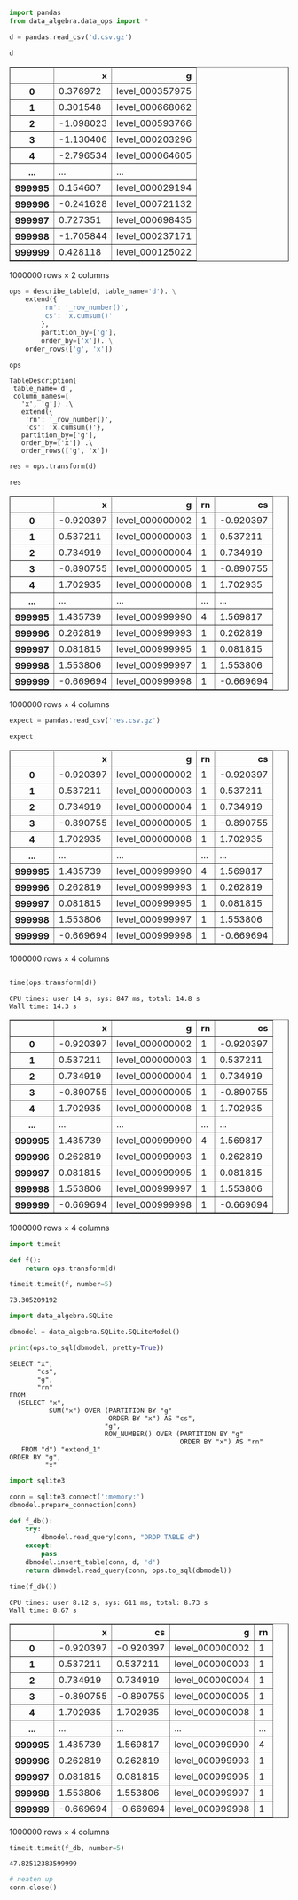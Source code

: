 ```python
import pandas
from data_algebra.data_ops import *
```


```python
d = pandas.read_csv('d.csv.gz')

d
```




<div>

<table border="1" class="dataframe">
  <thead>
    <tr style="text-align: right;">
      <th></th>
      <th>x</th>
      <th>g</th>
    </tr>
  </thead>
  <tbody>
    <tr>
      <th>0</th>
      <td>0.376972</td>
      <td>level_000357975</td>
    </tr>
    <tr>
      <th>1</th>
      <td>0.301548</td>
      <td>level_000668062</td>
    </tr>
    <tr>
      <th>2</th>
      <td>-1.098023</td>
      <td>level_000593766</td>
    </tr>
    <tr>
      <th>3</th>
      <td>-1.130406</td>
      <td>level_000203296</td>
    </tr>
    <tr>
      <th>4</th>
      <td>-2.796534</td>
      <td>level_000064605</td>
    </tr>
    <tr>
      <th>...</th>
      <td>...</td>
      <td>...</td>
    </tr>
    <tr>
      <th>999995</th>
      <td>0.154607</td>
      <td>level_000029194</td>
    </tr>
    <tr>
      <th>999996</th>
      <td>-0.241628</td>
      <td>level_000721132</td>
    </tr>
    <tr>
      <th>999997</th>
      <td>0.727351</td>
      <td>level_000698435</td>
    </tr>
    <tr>
      <th>999998</th>
      <td>-1.705844</td>
      <td>level_000237171</td>
    </tr>
    <tr>
      <th>999999</th>
      <td>0.428118</td>
      <td>level_000125022</td>
    </tr>
  </tbody>
</table>
<p>1000000 rows × 2 columns</p>
</div>




```python
ops = describe_table(d, table_name='d'). \
    extend({
        'rn': '_row_number()',
        'cs': 'x.cumsum()'
        },
        partition_by=['g'],
        order_by=['x']). \
    order_rows(['g', 'x'])

ops    
```




    TableDescription(
     table_name='d',
     column_names=[
       'x', 'g']) .\
       extend({
        'rn': '_row_number()',
        'cs': 'x.cumsum()'},
       partition_by=['g'],
       order_by=['x']) .\
       order_rows(['g', 'x'])




```python
res = ops.transform(d)

res
```




<div>

<table border="1" class="dataframe">
  <thead>
    <tr style="text-align: right;">
      <th></th>
      <th>x</th>
      <th>g</th>
      <th>rn</th>
      <th>cs</th>
    </tr>
  </thead>
  <tbody>
    <tr>
      <th>0</th>
      <td>-0.920397</td>
      <td>level_000000002</td>
      <td>1</td>
      <td>-0.920397</td>
    </tr>
    <tr>
      <th>1</th>
      <td>0.537211</td>
      <td>level_000000003</td>
      <td>1</td>
      <td>0.537211</td>
    </tr>
    <tr>
      <th>2</th>
      <td>0.734919</td>
      <td>level_000000004</td>
      <td>1</td>
      <td>0.734919</td>
    </tr>
    <tr>
      <th>3</th>
      <td>-0.890755</td>
      <td>level_000000005</td>
      <td>1</td>
      <td>-0.890755</td>
    </tr>
    <tr>
      <th>4</th>
      <td>1.702935</td>
      <td>level_000000008</td>
      <td>1</td>
      <td>1.702935</td>
    </tr>
    <tr>
      <th>...</th>
      <td>...</td>
      <td>...</td>
      <td>...</td>
      <td>...</td>
    </tr>
    <tr>
      <th>999995</th>
      <td>1.435739</td>
      <td>level_000999990</td>
      <td>4</td>
      <td>1.569817</td>
    </tr>
    <tr>
      <th>999996</th>
      <td>0.262819</td>
      <td>level_000999993</td>
      <td>1</td>
      <td>0.262819</td>
    </tr>
    <tr>
      <th>999997</th>
      <td>0.081815</td>
      <td>level_000999995</td>
      <td>1</td>
      <td>0.081815</td>
    </tr>
    <tr>
      <th>999998</th>
      <td>1.553806</td>
      <td>level_000999997</td>
      <td>1</td>
      <td>1.553806</td>
    </tr>
    <tr>
      <th>999999</th>
      <td>-0.669694</td>
      <td>level_000999998</td>
      <td>1</td>
      <td>-0.669694</td>
    </tr>
  </tbody>
</table>
<p>1000000 rows × 4 columns</p>
</div>




```python
expect = pandas.read_csv('res.csv.gz')
```


```python
expect
```




<div>

<table border="1" class="dataframe">
  <thead>
    <tr style="text-align: right;">
      <th></th>
      <th>x</th>
      <th>g</th>
      <th>rn</th>
      <th>cs</th>
    </tr>
  </thead>
  <tbody>
    <tr>
      <th>0</th>
      <td>-0.920397</td>
      <td>level_000000002</td>
      <td>1</td>
      <td>-0.920397</td>
    </tr>
    <tr>
      <th>1</th>
      <td>0.537211</td>
      <td>level_000000003</td>
      <td>1</td>
      <td>0.537211</td>
    </tr>
    <tr>
      <th>2</th>
      <td>0.734919</td>
      <td>level_000000004</td>
      <td>1</td>
      <td>0.734919</td>
    </tr>
    <tr>
      <th>3</th>
      <td>-0.890755</td>
      <td>level_000000005</td>
      <td>1</td>
      <td>-0.890755</td>
    </tr>
    <tr>
      <th>4</th>
      <td>1.702935</td>
      <td>level_000000008</td>
      <td>1</td>
      <td>1.702935</td>
    </tr>
    <tr>
      <th>...</th>
      <td>...</td>
      <td>...</td>
      <td>...</td>
      <td>...</td>
    </tr>
    <tr>
      <th>999995</th>
      <td>1.435739</td>
      <td>level_000999990</td>
      <td>4</td>
      <td>1.569817</td>
    </tr>
    <tr>
      <th>999996</th>
      <td>0.262819</td>
      <td>level_000999993</td>
      <td>1</td>
      <td>0.262819</td>
    </tr>
    <tr>
      <th>999997</th>
      <td>0.081815</td>
      <td>level_000999995</td>
      <td>1</td>
      <td>0.081815</td>
    </tr>
    <tr>
      <th>999998</th>
      <td>1.553806</td>
      <td>level_000999997</td>
      <td>1</td>
      <td>1.553806</td>
    </tr>
    <tr>
      <th>999999</th>
      <td>-0.669694</td>
      <td>level_000999998</td>
      <td>1</td>
      <td>-0.669694</td>
    </tr>
  </tbody>
</table>
<p>1000000 rows × 4 columns</p>
</div>




```python

```


```python
time(ops.transform(d))
```

    CPU times: user 14 s, sys: 847 ms, total: 14.8 s
    Wall time: 14.3 s





<div>

<table border="1" class="dataframe">
  <thead>
    <tr style="text-align: right;">
      <th></th>
      <th>x</th>
      <th>g</th>
      <th>rn</th>
      <th>cs</th>
    </tr>
  </thead>
  <tbody>
    <tr>
      <th>0</th>
      <td>-0.920397</td>
      <td>level_000000002</td>
      <td>1</td>
      <td>-0.920397</td>
    </tr>
    <tr>
      <th>1</th>
      <td>0.537211</td>
      <td>level_000000003</td>
      <td>1</td>
      <td>0.537211</td>
    </tr>
    <tr>
      <th>2</th>
      <td>0.734919</td>
      <td>level_000000004</td>
      <td>1</td>
      <td>0.734919</td>
    </tr>
    <tr>
      <th>3</th>
      <td>-0.890755</td>
      <td>level_000000005</td>
      <td>1</td>
      <td>-0.890755</td>
    </tr>
    <tr>
      <th>4</th>
      <td>1.702935</td>
      <td>level_000000008</td>
      <td>1</td>
      <td>1.702935</td>
    </tr>
    <tr>
      <th>...</th>
      <td>...</td>
      <td>...</td>
      <td>...</td>
      <td>...</td>
    </tr>
    <tr>
      <th>999995</th>
      <td>1.435739</td>
      <td>level_000999990</td>
      <td>4</td>
      <td>1.569817</td>
    </tr>
    <tr>
      <th>999996</th>
      <td>0.262819</td>
      <td>level_000999993</td>
      <td>1</td>
      <td>0.262819</td>
    </tr>
    <tr>
      <th>999997</th>
      <td>0.081815</td>
      <td>level_000999995</td>
      <td>1</td>
      <td>0.081815</td>
    </tr>
    <tr>
      <th>999998</th>
      <td>1.553806</td>
      <td>level_000999997</td>
      <td>1</td>
      <td>1.553806</td>
    </tr>
    <tr>
      <th>999999</th>
      <td>-0.669694</td>
      <td>level_000999998</td>
      <td>1</td>
      <td>-0.669694</td>
    </tr>
  </tbody>
</table>
<p>1000000 rows × 4 columns</p>
</div>




```python
import timeit 

def f():
    return ops.transform(d)

timeit.timeit(f, number=5)
```




    73.305209192




```python
import data_algebra.SQLite
```


```python
dbmodel = data_algebra.SQLite.SQLiteModel()
```


```python
print(ops.to_sql(dbmodel, pretty=True))
```

    SELECT "x",
           "cs",
           "g",
           "rn"
    FROM
      (SELECT "x",
              SUM("x") OVER (PARTITION BY "g"
                             ORDER BY "x") AS "cs",
                            "g",
                            ROW_NUMBER() OVER (PARTITION BY "g"
                                               ORDER BY "x") AS "rn"
       FROM "d") "extend_1"
    ORDER BY "g",
             "x"



```python
import sqlite3
```


```python
conn = sqlite3.connect(':memory:')
dbmodel.prepare_connection(conn)
```


```python
def f_db():
    try:
        dbmodel.read_query(conn, "DROP TABLE d")
    except:
        pass
    dbmodel.insert_table(conn, d, 'd')
    return dbmodel.read_query(conn, ops.to_sql(dbmodel))
```


```python
time(f_db())
```

    CPU times: user 8.12 s, sys: 611 ms, total: 8.73 s
    Wall time: 8.67 s





<div>

<table border="1" class="dataframe">
  <thead>
    <tr style="text-align: right;">
      <th></th>
      <th>x</th>
      <th>cs</th>
      <th>g</th>
      <th>rn</th>
    </tr>
  </thead>
  <tbody>
    <tr>
      <th>0</th>
      <td>-0.920397</td>
      <td>-0.920397</td>
      <td>level_000000002</td>
      <td>1</td>
    </tr>
    <tr>
      <th>1</th>
      <td>0.537211</td>
      <td>0.537211</td>
      <td>level_000000003</td>
      <td>1</td>
    </tr>
    <tr>
      <th>2</th>
      <td>0.734919</td>
      <td>0.734919</td>
      <td>level_000000004</td>
      <td>1</td>
    </tr>
    <tr>
      <th>3</th>
      <td>-0.890755</td>
      <td>-0.890755</td>
      <td>level_000000005</td>
      <td>1</td>
    </tr>
    <tr>
      <th>4</th>
      <td>1.702935</td>
      <td>1.702935</td>
      <td>level_000000008</td>
      <td>1</td>
    </tr>
    <tr>
      <th>...</th>
      <td>...</td>
      <td>...</td>
      <td>...</td>
      <td>...</td>
    </tr>
    <tr>
      <th>999995</th>
      <td>1.435739</td>
      <td>1.569817</td>
      <td>level_000999990</td>
      <td>4</td>
    </tr>
    <tr>
      <th>999996</th>
      <td>0.262819</td>
      <td>0.262819</td>
      <td>level_000999993</td>
      <td>1</td>
    </tr>
    <tr>
      <th>999997</th>
      <td>0.081815</td>
      <td>0.081815</td>
      <td>level_000999995</td>
      <td>1</td>
    </tr>
    <tr>
      <th>999998</th>
      <td>1.553806</td>
      <td>1.553806</td>
      <td>level_000999997</td>
      <td>1</td>
    </tr>
    <tr>
      <th>999999</th>
      <td>-0.669694</td>
      <td>-0.669694</td>
      <td>level_000999998</td>
      <td>1</td>
    </tr>
  </tbody>
</table>
<p>1000000 rows × 4 columns</p>
</div>




```python
timeit.timeit(f_db, number=5)
```




    47.82512383599999




```python
# neaten up
conn.close()
```


```python

```

